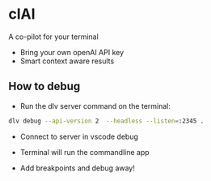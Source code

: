 # clAI

A co-pilot for your terminal


- Bring your own openAI API key
- Smart context aware results


## How to debug

- Run the dlv server command on the terminal:
```bash
dlv debug --api-version 2  --headless --listen=:2345 .
```

- Connect to server in vscode debug

- Terminal will run the commandline app

- Add breakpoints and debug away!